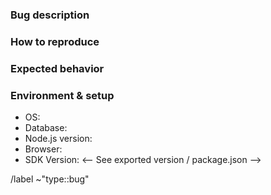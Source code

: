 <!-- Make sure that your title is descriptive! -->

### Bug description

<!-- A clear and concise description of what the bug is. -->



### How to reproduce

<!-- Use the code-snipped below or list steps to reproduce. -->



<!--
```ts
const sdk = weclapp();


```
-->

<!--
Steps to reproduce the behavior:
1. Go to '...'
2. Change '....'
3. Run '....'
4. See error
-->

### Expected behavior

<!-- A clear and concise description of what you expected to happen. -->



### Environment & setup

<!-- In which environment does the problem occur -->

- OS: <!-- e.g. Mac OS, Windows, Debian, CentOS, ... -->
- Database: <!-- PostgreSQL, MySQL, MariaDB or SQLite -->
- Node.js version: <!-- Run `node -v` to see your Node.js version -->
- Browser: <!-- See about/version -->
- SDK Version: <-- See exported version / package.json -->



/label ~"type::bug"
